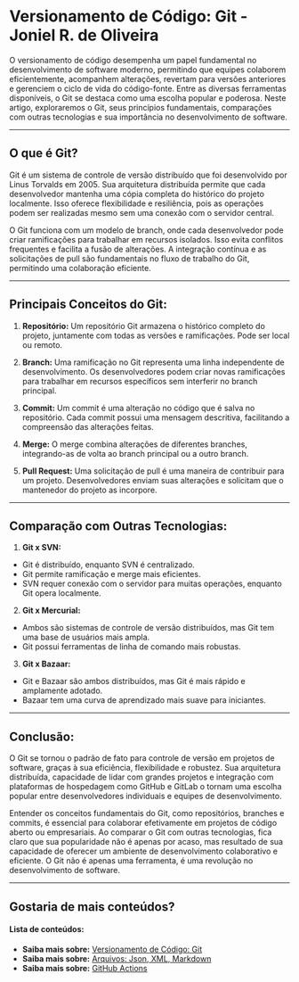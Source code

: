 # Versionamento de Código: Git - Joniel R. de Oliveira

O versionamento de código desempenha um papel fundamental no desenvolvimento de software moderno, permitindo que equipes colaborem eficientemente, acompanhem alterações, revertam para versões anteriores e gerenciem o ciclo de vida do código-fonte. Entre as diversas ferramentas disponíveis, o Git se destaca como uma escolha popular e poderosa. Neste artigo, exploraremos o Git, seus princípios fundamentais, comparações com outras tecnologias e sua importância no desenvolvimento de software.

***

## O que é Git?

Git é um sistema de controle de versão distribuído que foi desenvolvido por Linus Torvalds em 2005. Sua arquitetura distribuída permite que cada desenvolvedor mantenha uma cópia completa do histórico do projeto localmente. Isso oferece flexibilidade e resiliência, pois as operações podem ser realizadas mesmo sem uma conexão com o servidor central.

O Git funciona com um modelo de branch, onde cada desenvolvedor pode criar ramificações para trabalhar em recursos isolados. Isso evita conflitos frequentes e facilita a fusão de alterações. A integração contínua e as solicitações de pull são fundamentais no fluxo de trabalho do Git, permitindo uma colaboração eficiente.

***

## Principais Conceitos do Git:

1. **Repositório:**
Um repositório Git armazena o histórico completo do projeto, juntamente com todas as versões e ramificações. Pode ser local ou remoto.

2. **Branch:**
Uma ramificação no Git representa uma linha independente de desenvolvimento. Os desenvolvedores podem criar novas ramificações para trabalhar em recursos específicos sem interferir no branch principal.

3. **Commit:**
Um commit é uma alteração no código que é salva no repositório. Cada commit possui uma mensagem descritiva, facilitando a compreensão das alterações feitas.

4. **Merge:**
O merge combina alterações de diferentes branches, integrando-as de volta ao branch principal ou a outro branch.

5. **Pull Request:**
Uma solicitação de pull é uma maneira de contribuir para um projeto. Desenvolvedores enviam suas alterações e solicitam que o mantenedor do projeto as incorpore.

***

## Comparação com Outras Tecnologias:

1. **Git x SVN:**

* Git é distribuído, enquanto SVN é centralizado.
* Git permite ramificação e merge mais eficientes.
* SVN requer conexão com o servidor para muitas operações, enquanto Git opera localmente.


2. **Git x Mercurial:**

* Ambos são sistemas de controle de versão distribuídos, mas Git tem uma base de usuários mais ampla.
* Git possui ferramentas de linha de comando mais robustas.

3. **Git x Bazaar:**

* Git e Bazaar são ambos distribuídos, mas Git é mais rápido e amplamente adotado.
* Bazaar tem uma curva de aprendizado mais suave para iniciantes.

***

## Conclusão:

O Git se tornou o padrão de fato para controle de versão em projetos de software, graças à sua eficiência, flexibilidade e robustez. Sua arquitetura distribuída, capacidade de lidar com grandes projetos e integração com plataformas de hospedagem como GitHub e GitLab o tornam uma escolha popular entre desenvolvedores individuais e equipes de desenvolvimento.

Entender os conceitos fundamentais do Git, como repositórios, branches e commits, é essencial para colaborar efetivamente em projetos de código aberto ou empresariais. Ao comparar o Git com outras tecnologias, fica claro que sua popularidade não é apenas por acaso, mas resultado de sua capacidade de oferecer um ambiente de desenvolvimento colaborativo e eficiente. O Git não é apenas uma ferramenta, é uma revolução no desenvolvimento de software.

***

## Gostaria de mais conteúdos?

#### Lista de conteúdos:

- **Saiba mais sobre:** [Versionamento de Código: Git](/)
- **Saiba mais sobre:** [Arquivos: Json, XML, Markdown](/arquivos.html)
- **Saiba mais sobre:** [GitHub Actions](/actions.html)

